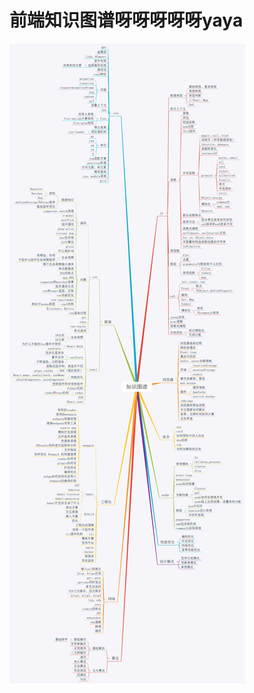 <!--
 * @Description: 
 * @Author: cy2020
 * @Date: 2022-03-16 15:17:43
 * @LastEditTime: 2022-03-17 15:41:50
-->
# 前端知识图谱呀呀呀呀呀yaya

<img src="../.vuepress/public/fe.jpeg" title="前端知识图谱" alt="前端知识图谱"/>